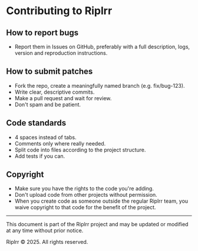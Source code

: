 # Contributing to Riplrr

## How to report bugs
- Report them in Issues on GitHub, preferably with a full description, logs, version and reproduction instructions.

## How to submit patches
- Fork the repo, create a meaningfully named branch (e.g. fix/bug-123).
- Write clear, descriptive commits.
- Make a pull request and wait for review.
- Don't spam and be patient.

## Code standards
- 4 spaces instead of tabs.
- Comments only where really needed.
- Split code into files according to the project structure.
- Add tests if you can.

## Copyright
- Make sure you have the rights to the code you're adding.
- Don't upload code from other projects without permission.
- When you create code as someone outside the regular Riplrr team, you waive copyright to that code for the benefit of the project.

---

This document is part of the Riplrr project and may be updated or modified at any time without prior notice.

Riplrr © 2025. All rights reserved.
